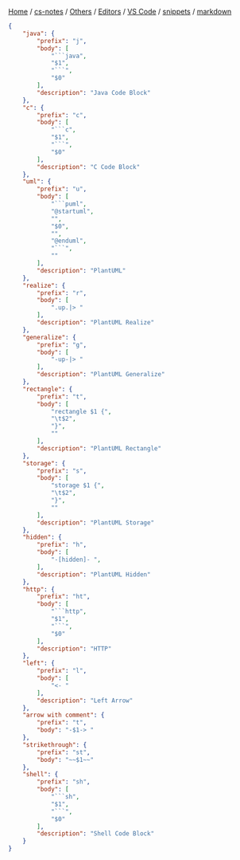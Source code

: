 [Home](https://mengxianbin.github.io) /
[cs-notes](https://mengxianbin.github.io/cs-notes/site) /
[Others](https://mengxianbin.github.io/cs-notes/site/Others) /
[Editors](https://mengxianbin.github.io/cs-notes/site/Others/Editors) /
[VS Code](https://mengxianbin.github.io/cs-notes/site/Others/Editors/VS%20Code) /
[snippets](https://mengxianbin.github.io/cs-notes/site/Others/Editors/VS%20Code/snippets) /
[markdown](https://mengxianbin.github.io/cs-notes/site/Others/Editors/VS%20Code/snippets/markdown)

```json
{
	"java": {
		"prefix": "j",
		"body": [
			"```java",
			"$1",
			"```",
			"$0"
		],
		"description": "Java Code Block"
	},
	"c": {
		"prefix": "c",
		"body": [
			"```c",
			"$1",
			"```",
			"$0"
		],
		"description": "C Code Block"
	},
	"uml": {
		"prefix": "u",
		"body": [
			"```puml",
			"@startuml",
			"",
			"$0",
			"",
			"@enduml",
			"```",
			""
		],
		"description": "PlantUML"
	},
	"realize": {
		"prefix": "r",
		"body": [
			".up.|> "
		],
		"description": "PlantUML Realize"
	},
	"generalize": {
		"prefix": "g",
		"body": [
			"-up-|> "
		],
		"description": "PlantUML Generalize"
	},
	"rectangle": {
		"prefix": "t",
		"body": [
			"rectangle $1 {",
			"\t$2",
			"}",
			""
		],
		"description": "PlantUML Rectangle"
	},
	"storage": {
		"prefix": "s",
		"body": [
			"storage $1 {",
			"\t$2",
			"}",
			""
		],
		"description": "PlantUML Storage"
	},
	"hidden": {
		"prefix": "h",
		"body": [
			"-[hidden]- ",
		],
		"description": "PlantUML Hidden"
	},
	"http": {
		"prefix": "ht",
		"body": [
			"```http",
			"$1",
			"```",
			"$0"
		],
		"description": "HTTP"
	},
	"left": {
		"prefix": "l",
		"body": [
			"<- "
		],
		"description": "Left Arrow"
	},
	"arrow with comment": {
		"prefix": "t",
		"body": "-$1-> "
	},
	"strikethrough": {
		"prefix": "st",
		"body": "~~$1~~"
	},
	"shell": {
		"prefix": "sh",
		"body": [
			"```sh",
			"$1",
			"```",
			"$0"
		],
		"description": "Shell Code Block"
	}
}
```
